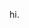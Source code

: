 hi.


<!---
jaspioNN/jaspioNN is a ✨ special ✨ repository because its `README.md` (this file) appears on your GitHub profile.
You can click the Preview link to take a look at your changes.
--->
